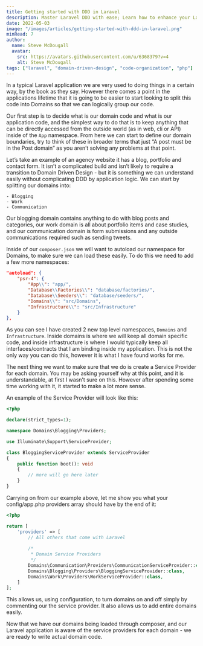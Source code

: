 ```yaml
---
title: Getting started with DDD in Laravel
description: Master Laravel DDD with ease; Learn how to enhance your Laravel applications by implementing Domain Driven Design for improved structure and maintainability.
date: 2022-05-03
image: "/images/articles/getting-started-with-ddd-in-laravel.png"
minRead: 7
author:
  name: Steve McDougall
  avatar:
    src: https://avatars.githubusercontent.com/u/6368379?v=4
    alt: Steve McDougall
tags: ["laravel", "domain-driven-design", "code-organization", "php"]
---
```


In a typical Laravel application we are very used to doing things in a certain way, by the book as they say. However there comes a point in the applications lifetime that it is going to be easier to start looking to split this code into Domains so that we can logically group our code.

Our first step is to decide what is our domain code and what is our application code, and the simplest way to do that is to keep anything that can be directly accessed from the outside world (as in web, cli or API) inside of the `App` namespace. From here we can start to define our domain boundaries, try to think of these in broader terms that just “A post must be in the Post domain” as you aren’t solving any problems at that point.

Let’s take an example of an agency website it has a blog, portfolio and contact form. It isn’t a complicated build and isn’t likely to require a transition to Domain Driven Design - but it is something we can understand easily without complicating DDD by application logic. We can start by splitting our domains into:

    - Blogging
    - Work
    - Communication

Our blogging domain contains anything to do with blog posts and categories, our work domain is all about portfolio items and case studies, and our communication domain is form submissions and any outside communications required such as sending tweets.

Inside of our `composer.json` we will want to autoload our namespace for Domains, to make sure we can load these easily. To do this we need to add a few more namespaces:

```json
"autoload": {
    "psr-4": {
        "App\\": "app/",
        "Database\\Factories\\": "database/factories/",
        "Database\\Seeders\\": "database/seeders/",
        "Domains\\": "src/Domains",
        "Infrastructure\\": "src/Infrastructure"
    }
},
```

As you can see I have created 2 new top level namespaces, `Domains` and `Infrastructure`. Inside domains is where we will keep all domain specific code, and inside infrastructure is where I would typically keep all interfaces/contracts that I am binding inside my application. This is not the only way you can do this, however it is what I have found works for me.

The next thing we want to make sure that we do is create a Service Provider for each domain. You may be asking yourself why at this point, and it is understandable, at first I wasn’t sure on this. However after spending some time working with it, it started to make a lot more sense.

An example of the Service Provider will look like this:

```php
<?php

declare(strict_types=1);

namespace Domains\Blogging\Providers;

use Illuminate\Support\ServiceProvider;

class BloggingServiceProvider extends ServiceProvider
{
    public function boot(): void
    {
        // more will go here later
    }
}
```

Carrying on from our example above, let me show you what your config/app.php providers array should have by the end of it:

```php
<?php

return [
    'providers' => [
        // All others that come with Laravel
   
        /*
         * Domain Service Providers
         */
        Domains\Communication\Providers\CommunicationServiceProvider::class,
        Domains\Blogging\Providers\BloggingServiceProvider::class,
        Domains\Work\Providers\WorkServiceProvider::class,
    ]
];
```

This allows us, using configuration, to turn domains on and off simply by commenting our the service provider. It also allows us to add entire domains easily.

Now that we have our domains being loaded through composer, and our Laravel application is aware of the service providers for each domain - we are ready to write actual domain code.
